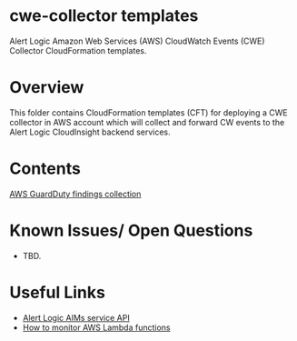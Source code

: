 # cwe-collector templates

Alert Logic Amazon Web Services (AWS) CloudWatch Events (CWE) Collector CloudFormation templates.


# Overview

This folder contains CloudFormation templates (CFT) for deploying
a CWE collector in AWS account which will collect and forward CW events to the Alert Logic CloudInsight 
backend services.

# Contents

[AWS GuardDuty findings collection](./README-GD.md)

# Known Issues/ Open Questions

- TBD.

# Useful Links

- [Alert Logic AIMs service API](https://console.cloudinsight.alertlogic.com/api/aims/)
- [How to monitor AWS Lambda functions](http://docs.aws.amazon.com/lambda/latest/dg/monitoring-functions.html)
